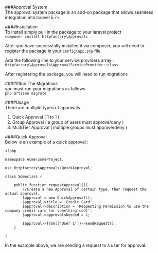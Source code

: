 ###Approval System  
The approval system package is an add-on package that allows seamless integration into laravel 5.7+

####Installation  
To install simply pull in the package to your laravel project  
`composer install httpfactory\approvals`  
  
After you have successfully installed it via composer, you will need to  
register the package in your `config\app.php` file.  
  
Add the following line to your service providers array :  
`Httpfactory\Approvals\ApprovalServiceProvider::class`  
  
After registering the package, you will need to run migrations

#####Run The Migrations  
you must run your migrations as follows  
`php artisan migrate`

####Usage  
There are multiple types of approvals :  
  
  1. Quick Approval ( 1 to 1 )
  2. Group Approval ( a group of users must approve/deny )
  3. MultiTier Approval ( multiple groups must approve/deny )
  
  
####Quick Approval  
Below is an example of a quick approval :  

```
<?php

namespace Acme\SomeProject;

use Httpfactory\Approvals\QuickApproval;

class Someclass {
    
    public function requestApproval(){
        //Create a new Approval of certain type, then request the actual approval.
        $approval = new QuickApproval();
        $approval->title = 'Credit Card';
        $approval->description = 'Requesting Permission to use the company credit card for something cool';
        $approval->approvalsNeeded = 1;

        $approval->from(['User 1'])->sendRequest();
    }

}
```  
  
In the example above, we are sending a request to a user for approval.
  